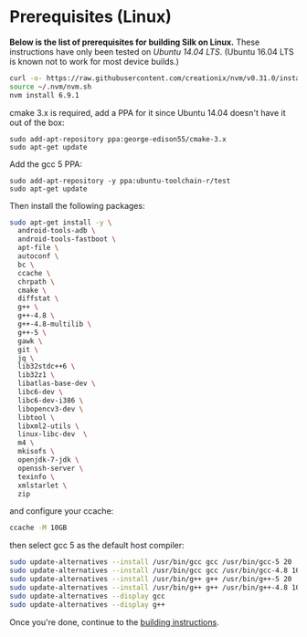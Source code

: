 # Prerequisites (Linux)

**Below is the list of prerequisites for building Silk on Linux.**
These instructions have only been tested on *Ubuntu 14.04 LTS*. (Ubuntu 16.04 LTS is known not to work for most device builds.)

```bash
curl -o- https://raw.githubusercontent.com/creationix/nvm/v0.31.0/install.sh | bash
source ~/.nvm/nvm.sh
nvm install 6.9.1
```

cmake 3.x is required, add a PPA for it since Ubuntu 14.04 doesn't have it out of the box:
```
sudo add-apt-repository ppa:george-edison55/cmake-3.x
sudo apt-get update
```

Add the gcc 5 PPA:
```
sudo add-apt-repository -y ppa:ubuntu-toolchain-r/test
sudo apt-get update
```

Then install the following packages:
```bash
sudo apt-get install -y \
  android-tools-adb \
  android-tools-fastboot \
  apt-file \
  autoconf \
  bc \
  ccache \
  chrpath \
  cmake \
  diffstat \
  g++ \
  g++-4.8 \
  g++-4.8-multilib \
  g++-5 \
  gawk \
  git \
  jq \
  lib32stdc++6 \
  lib32z1 \
  libatlas-base-dev \
  libc6-dev \
  libc6-dev-i386 \
  libopencv3-dev \
  libtool \
  libxml2-utils \
  linux-libc-dev  \
  m4 \
  mkisofs \
  openjdk-7-jdk \
  openssh-server \
  texinfo \
  xmlstarlet \
  zip
```

and configure your ccache:
```bash
ccache -M 10GB
```

then select gcc 5 as the default host compiler:
```bash
sudo update-alternatives --install /usr/bin/gcc gcc /usr/bin/gcc-5 20
sudo update-alternatives --install /usr/bin/gcc gcc /usr/bin/gcc-4.8 10
sudo update-alternatives --install /usr/bin/g++ g++ /usr/bin/g++-5 20
sudo update-alternatives --install /usr/bin/g++ g++ /usr/bin/g++-4.8 10
sudo update-alternatives --display gcc
sudo update-alternatives --display g++
```

Once you're done, continue to the [building instructions](build-instructions-linux-osx.md).
